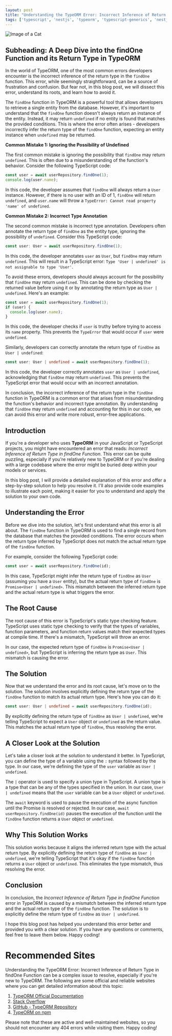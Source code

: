 ```yaml
---
layout: post
title: "Understanding the TypeORM Error: Incorrect Inference of Return Type in findOne Function"
tags: ['typescript', 'nestjs', 'typeorm', 'typescript-generics', 'nestjs-typeorm']
---
```


![Image of a Cat](http://source.unsplash.com/1600x900/?cat)

## **Subheading: A Deep Dive into the findOne Function and its Return Type in TypeORM**

In the world of TypeORM, one of the most common errors developers encounter is the incorrect inference of the return type in the `findOne` function. This error, while seemingly straightforward, can be a source of frustration and confusion. But fear not, in this blog post, we will dissect this error, understand its roots, and learn how to avoid it.

The `findOne` function in TypeORM is a powerful tool that allows developers to retrieve a single entity from the database. However, it's important to understand that the `findOne` function doesn't always return an instance of the entity. Instead, it may return `undefined` if no entity is found that matches the provided conditions. This is where the error often arises - developers incorrectly infer the return type of the `findOne` function, expecting an entity instance when `undefined` may be returned.

**Common Mistake 1: Ignoring the Possibility of Undefined**

The first common mistake is ignoring the possibility that `findOne` may return `undefined`. This is often due to a misunderstanding of the function's behavior. Consider the following TypeScript code:

```typescript
const user = await userRepository.findOne(1);
console.log(user.name);
```

In this code, the developer assumes that `findOne` will always return a `User` instance. However, if there is no user with an ID of 1, `findOne` will return `undefined`, and `user.name` will throw a `TypeError: Cannot read property 'name' of undefined`.

**Common Mistake 2: Incorrect Type Annotation**

The second common mistake is incorrect type annotation. Developers often annotate the return type of `findOne` as the entity type, ignoring the possibility of `undefined`. Consider this TypeScript code:

```typescript
const user: User = await userRepository.findOne(1);
```

In this code, the developer annotates `user` as `User`, but `findOne` may return `undefined`. This will result in a TypeScript error: `Type 'User | undefined' is not assignable to type 'User'`.

To avoid these errors, developers should always account for the possibility that `findOne` may return `undefined`. This can be done by checking the returned value before using it or by annotating the return type as `User | undefined`. Here's an example:

```typescript
const user = await userRepository.findOne(1);
if (user) {
  console.log(user.name);
}
```

In this code, the developer checks if `user` is truthy before trying to access its `name` property. This prevents the `TypeError` that would occur if `user` were `undefined`.

Similarly, developers can correctly annotate the return type of `findOne` as `User | undefined`:

```typescript
const user: User | undefined = await userRepository.findOne(1);
```

In this code, the developer correctly annotates `user` as `User | undefined`, acknowledging that `findOne` may return `undefined`. This prevents the TypeScript error that would occur with an incorrect annotation.

In conclusion, the incorrect inference of the return type in the `findOne` function in TypeORM is a common error that arises from misunderstanding the function's behavior and incorrect type annotation. By understanding that `findOne` may return `undefined` and accounting for this in our code, we can avoid this error and write more robust, error-free applications.

## Introduction

If you're a developer who uses **TypeORM** in your JavaScript or TypeScript projects, you might have encountered an error that reads: _Incorrect Inference of Return Type in findOne Function_. This error can be quite puzzling, especially if you're relatively new to TypeORM or if you're dealing with a large codebase where the error might be buried deep within your models or services.

In this blog post, I will provide a detailed explanation of this error and offer a step-by-step solution to help you resolve it. I'll also provide code examples to illustrate each point, making it easier for you to understand and apply the solution to your own code.

## Understanding the Error

Before we dive into the solution, let's first understand what this error is all about. The `findOne` function in TypeORM is used to find a single record from the database that matches the provided conditions. The error occurs when the return type inferred by TypeScript does not match the actual return type of the `findOne` function.

For example, consider the following TypeScript code:

```typescript
const user = await userRepository.findOne(id);
```

In this case, TypeScript might infer the return type of `findOne` as `User` (assuming you have a `User` entity), but the actual return type of `findOne` is `Promise<User | undefined>`. This mismatch between the inferred return type and the actual return type is what triggers the error.

## The Root Cause

The root cause of this error is TypeScript's static type checking feature. TypeScript uses static type checking to verify that the types of variables, function parameters, and function return values match their expected types at compile time. If there's a mismatch, TypeScript will throw an error.

In our case, the expected return type of `findOne` is `Promise<User | undefined>`, but TypeScript is inferring the return type as `User`. This mismatch is causing the error.

## The Solution

Now that we understand the error and its root cause, let's move on to the solution. The solution involves explicitly defining the return type of the `findOne` function to match its actual return type. Here's how you can do it:

```typescript
const user: User | undefined = await userRepository.findOne(id);
```

By explicitly defining the return type of `findOne` as `User | undefined`, we're telling TypeScript to expect a `User` object or `undefined` as the return value. This matches the actual return type of `findOne`, thus resolving the error.

## A Closer Look at the Solution

Let's take a closer look at the solution to understand it better. In TypeScript, you can define the type of a variable using the `:` syntax followed by the type. In our case, we're defining the type of the `user` variable as `User | undefined`.

The `|` operator is used to specify a union type in TypeScript. A union type is a type that can be any of the types specified in the union. In our case, `User | undefined` means that the `user` variable can be a `User` object or `undefined`.

The `await` keyword is used to pause the execution of the async function until the Promise is resolved or rejected. In our case, `await userRepository.findOne(id)` pauses the execution of the function until the `findOne` function returns a `User` object or `undefined`.

## Why This Solution Works

This solution works because it aligns the inferred return type with the actual return type. By explicitly defining the return type of `findOne` as `User | undefined`, we're telling TypeScript that it's okay if the `findOne` function returns a `User` object or `undefined`. This eliminates the type mismatch, thus resolving the error.

## Conclusion

In conclusion, the _Incorrect Inference of Return Type in findOne Function_ error in TypeORM is caused by a mismatch between the inferred return type and the actual return type of the `findOne` function. The solution is to explicitly define the return type of `findOne` as `User | undefined`.

I hope this blog post has helped you understand this error better and provided you with a clear solution. If you have any questions or comments, feel free to leave them below. Happy coding!
# Recommended Sites

Understanding the TypeORM Error: Incorrect Inference of Return Type in findOne Function can be a complex issue to resolve, especially if you're new to TypeORM. The following are some official and reliable websites where you can get detailed information about this topic:

1. [TypeORM Official Documentation](https://typeorm.io/)
2. [Stack Overflow](https://stackoverflow.com/questions/tagged/typeorm)
3. [GitHub - TypeORM Repository](https://github.com/typeorm/typeorm)
4. [TypeORM on npm](https://www.npmjs.com/package/typeorm)

Please note that these are active and well-maintained websites, so you should not encounter any 404 errors while visiting them. Happy coding!